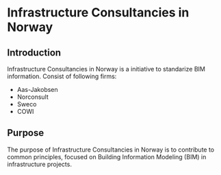 # Infrastructure Consultancies in Norway

## Introduction
Infrastructure Consultancies in Norway is a initiative to standarize BIM information. 
Consist of following firms:
- Aas-Jakobsen
- Norconsult
- Sweco
- COWI

## Purpose
The purpose of Infrastructure Consultancies in Norway is to contribute to common principles, focused on Building Information Modeling (BIM) in infrastructure projects. 

<!--

**Here are some ideas to get you started:**

🙋‍♀️ A short introduction - what is your organization all about?
🌈 Contribution guidelines - how can the community get involved?
👩‍💻 Useful resources - where can the community find your docs? Is there anything else the community should know?
🍿 Fun facts - what does your team eat for breakfast?
🧙 Remember, you can do mighty things with the power of [Markdown](https://docs.github.com/github/writing-on-github/getting-started-with-writing-and-formatting-on-github/basic-writing-and-formatting-syntax)
-->
